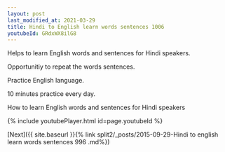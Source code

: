 ```yaml
---
layout: post
last_modified_at: 2021-03-29
title: Hindi to English learn words sentences 1006 
youtubeId: GRdxWX8ilG8
---
```

 
 
Helps to learn English words and sentences for Hindi speakers.

Opportunitiy to repeat the words sentences. 

Practice English language. 
 
10 minutes practice every day. 
 
How to learn English words and sentences for Hindi speakers 
 
{% include youtubePlayer.html id=page.youtubeId %}
 
 
[Next]({{ site.baseurl }}{% link  split2/_posts/2015-09-29-Hindi to english learn words sentences 996 .md%})
 
